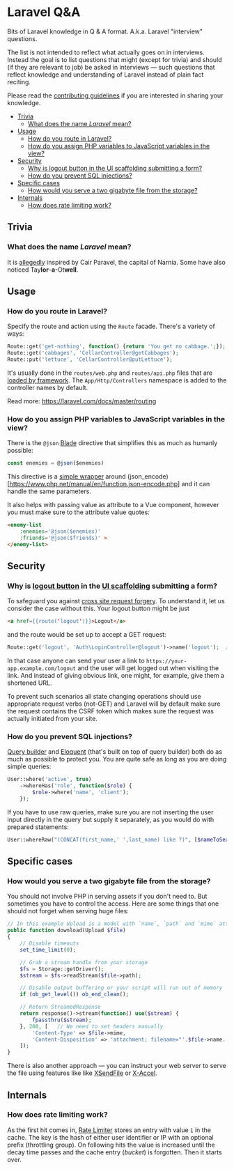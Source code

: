 # Laravel Q&A

Bits of Laravel knowledge in Q & A format. A.k.a. Laravel "interview" questions.

The list is not intended to reflect what actually goes on in interviews. Instead the goal is to list questions that might (except for trivia) and should (if they are relevant to job) be asked in interviews — such questions that reflect knowledge and understanding of Laravel instead of plain fact reciting.

Please read the [contributing guidelines](CONTRIBUTING.md) if you are interested in sharing your knowledge.

- [Trivia](#trivia)
  - [What does the name *Laravel* mean?](#what-does-the-name-laravel-mean)
- [Usage](#usage)
  - [How do you route in Laravel?](#how-do-you-route-in-laravel)
  - [How do you assign PHP variables to JavaScript variables in the view?](#how-do-you-assign-php-variables-to-javascript-variables-in-the-view)
- [Security](#security)
  - [Why is logout button in the UI scaffolding submitting a form?](#why-is-logout-button-in-the-ui-scaffolding-submitting-a-form)
  - [How do you prevent SQL injections?](#how-do-you-prevent-sql-injections)
- [Specific cases](#specific-cases)
  - [How would you serve a two gigabyte file from the storage?](#how-would-you-serve-a-two-gigabyte-file-from-the-storage)
- [Internals](#internals)
  - [How does rate limiting work?](#how-does-rate-limiting-work)

## Trivia

### What does the name *Laravel* mean?

It is [allegedly](https://twitter.com/abigailotwell/status/636178413523329024) inspired by Cair Paravel, the capital of Narnia. Some have also noticed Tay**lor**-**a**-Ot**well**.

## Usage

### How do you route in Laravel?

Specify the route and action using the `Route` facade. There's a variety of ways:

```php
Route::get('get-nothing', function() {return 'You get no cabbage.';});
Route::get('cabbages', 'CellarController@getCabbages');
Route::put('lettuce', 'CellarController@putLettuce');
```

It's usually done in the `routes/web.php` and `routes/api.php` files that are [loaded by framework](https://github.com/laravel/laravel/blob/master/app/Providers/RouteServiceProvider.php). The `App/Http/Controllers` namespace is added to the controller names by default.

Read more: https://laravel.com/docs/master/routing

### How do you assign PHP variables to JavaScript variables in the view?

There is the `@json` [Blade](https://laravel.com/docs/master/blade) directive that simplifies this as much as humanly possible:

```js
const enemies = @json($enemies)
```


This directive is a [simple wrapper](https://github.com/laravel/framework/blob/0b12ef19623c40e22eff91a4b48cb13b3b415b25/src/Illuminate/View/Compilers/Concerns/CompilesJson.php) around (json_encode)[https://www.php.net/manual/en/function.json-encode.php] and it can handle the same parameters.

It also helps with passing value as attribute to a Vue component, however you must make sure to the attribute value quotes:

```html
<enemy-list 
    :enemies='@json($enemies)'
    :friends='@json($friends)' >
</enemy-list>
```

## Security

### Why is [logout button](https://github.com/laravel/ui/blob/ec838c75ba1886d014c5465b1ecc79b2071f46c7/src/Auth/bootstrap-stubs/layouts/app.stub#L58) in the [UI scaffolding](https://laravel.com/docs/master/frontend) submitting a form?

To safeguard you against [cross site request forgery](https://laravel.com/docs/master/csrf). To understand it, let us consider the case without this. Your logout button might be just

```html
<a href={{route('logout')}}>Logout</a>
```

and the route would be set up to accept a GET request:

```php
Route::get('logout', 'Auth\LoginController@logout')->name('logout');  // or `any` instead of `get`
```

In that case anyone can send your user a link to `https://your-app.example.com/logout` and the user will get logged out when visiting the link. And instead of giving obvious link, one might, for example, give them a shortened URL.

To prevent such scenarios all state changing operations should use appropriate request verbs (not-GET) and Laravel will by default make sure the request contains the CSRF token which makes sure the request was actually initiated from your site.

### How do you prevent SQL injections?

[Query builder](https://laravel.com/docs/master/queries) and [Eloquent](https://laravel.com/docs/master/eloquent) (that's built on top of query builder) both do as much as possible to protect you. You are quite safe as long as you are doing simple queries:

```php
User::where('active', true)
    ->whereHas('role', function($role) {
        $role->where('name', 'client');
    });
```

If you have to use raw queries, make sure you are not inserting the user input directly in the query but supply it separately, as you would do with prepared statements:

```php
User::whereRaw("(CONCAT(first_name,' ',last_name) like ?)", [$nameToSearch]);
```

## Specific cases

### How would you serve a two gigabyte file from the storage?

You should not involve PHP in serving assets if you don't need to. But sometimes you have to control the access. Here are some things that one should not forget when serving huge files:

```php
// In this example Upload is a model with `name`, `path` and `mime` attributes
public function download(Upload $file)
{
    // Disable timeouts
    set_time_limit(0);

    // Grab a stream handle from your storage
    $fs = Storage::getDriver();
    $stream = $fs->readStream($file->path);

    // Disable output buffering or your script will run out of memory
    if (ob_get_level()) ob_end_clean();

    // Return StreamedResponse
    return response()->stream(function() use($stream) {
        fpassthru($stream);
    }, 200, [   // We need to set headers manually
        'Content-Type' => $file->mime,
        'Content-Disposition' => 'attachment; filename="'.$file->name.'"',
    ]);
}
```

There is also another approach — you can instruct your web server to serve the file using features like like [XSendFile](https://tn123.org/mod_xsendfile/) or [X-Accel](https://www.nginx.com/resources/wiki/start/topics/examples/xsendfile/).

## Internals

### How does rate limiting work?

As the first hit comes in, [Rate Limiter](https://github.com/laravel/framework/blob/7.x/src/Illuminate/Cache/RateLimiter.php) stores an entry with value `1` in the cache. The key is the hash of either user identifier or IP with an optional prefix (throttling group). On following hits the value is increased until the decay time passes and the cache entry (*bucket*) is forgotten. Then it starts over.
